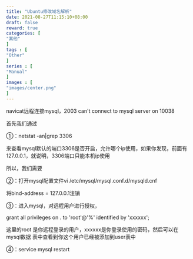 ```yaml
---
title: "Ubuntu修改域名解析"
date: 2021-08-27T11:15:10+08:00
draft: false
reward: true
categories: [
"其他"
]
tags : [
"Other"
]
series : [
"Manual"
]
images : [
"images/center.png"
]
---
```


navicat远程连接mysql，2003 can't connect to mysql server on 10038



首先我们通过

①：netstat -an|grep 3306

来查看mysql默认的端口3306是否开启，允许哪个ip使用，如果你发现，前面有127.0.0.1，就说明，3306端口只能本机ip使用

所以，我们需要

②：打开mysql配置文件vi /etc/mysql/mysql.conf.d/mysqld.cnf

将bind-address = 127.0.0.1注销

③：进入mysql，对远程用户进行授权，

grant all privileges on *.* to 'root'@'%' identified by 'xxxxxx';

这里的root 是你远程登录的用户，xxxxxx是你登录使用的密码，然后可以在mysql数据 表中查看到你这个用户已经被添加到user表中

④：service mysql restart
